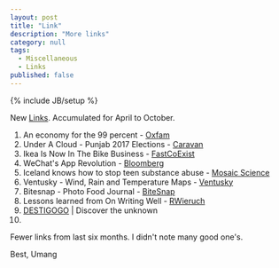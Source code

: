 ```yaml
---
layout: post
title: "Link"
description: "More links"
category: null
tags: 
  - Miscellaneous
  - Links
published: false
---
```

 
{% include JB/setup %}

<p>
New <a href="http://umangsaini.in/tags/#Links-ref">Links</a>. Accumulated for April to October.
</p>

1. An economy for the 99 percent - [Oxfam](https://www.oxfamamerica.org/explore/research-publications/an-economy-for-the-99-percent/)
2. Under A Cloud - Punjab 2017 Elections - [Caravan](http://www.caravanmagazine.in/reportage/punjab-badal-politics)
3. Ikea Is Now In The Bike Business - [FastCoExist](https://www.fastcoexist.com/3067240/ikea-is-now-in-the-bike-business)
4. WeChat's App Revolution - [Bloomberg](https://www.bloomberg.com/view/articles/2017-01-19/wechat-s-app-revolution)
5. Iceland knows how to stop teen substance abuse - [Mosaic Science](https://mosaicscience.com/story/iceland-prevent-teen-substance-abuse)
6. Ventusky - Wind, Rain and Temperature Maps - [Ventusky](https://www.ventusky.com/)
7. Bitesnap - Photo Food Journal - [BiteSnap](https://getbitesnap.com/)
8. Lessons learned from On Writing Well - [RWieruch](https://www.robinwieruch.de/lessons-learned-on-writing-well/)
9. [DESTIGOGO](https://destigogo.com/home/?currency=USD) | Discover the unknown
10. 


Fewer links from last six months. I didn't note many good one's.

Best, Umang
